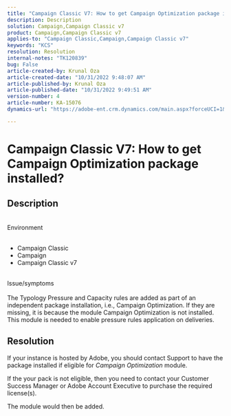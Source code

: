 ```yaml
---
title: "Campaign Classic V7: How to get Campaign Optimization package installed?"
description: Description
solution: Campaign,Campaign Classic v7
product: Campaign,Campaign Classic v7
applies-to: "Campaign Classic,Campaign,Campaign Classic v7"
keywords: "KCS"
resolution: Resolution
internal-notes: "TK120839"
bug: False
article-created-by: Krunal Oza
article-created-date: "10/31/2022 9:48:07 AM"
article-published-by: Krunal Oza
article-published-date: "10/31/2022 9:49:51 AM"
version-number: 4
article-number: KA-15076
dynamics-url: "https://adobe-ent.crm.dynamics.com/main.aspx?forceUCI=1&pagetype=entityrecord&etn=knowledgearticle&id=e3ef931a-0159-ed11-9561-6045bd0067ea"

---
```

# Campaign Classic V7: How to get Campaign Optimization package installed?

## Description

<br>Environment<br><br>
- Campaign Classic
- Campaign
- Campaign Classic v7


<br>Issue/symptoms<br><br>
The Typology Pressure and Capacity rules are added as part of an independent package installation, i.e., Campaign Optimization. If they are missing, it is because the module Campaign Optimization is not installed.
 This module is needed to enable pressure rules application on deliveries.




## Resolution


If your instance is hosted by Adobe, you should contact Support to have the package installed if eligible for *Campaign Optimization* module.

If the your pack is not eligible, then you need to contact your Customer Success Manager or Adobe Account Executive to purchase the required license(s).

The module would then be added.
